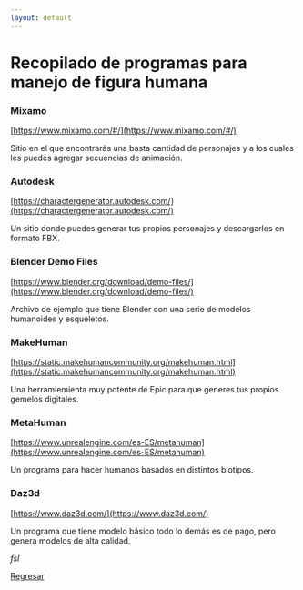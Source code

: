 ```yaml
---
layout: default
---
```


# Recopilado de programas para manejo de figura humana

### Mixamo

[https://www.mixamo.com/#/](https://www.mixamo.com/#/)

Sitio en el que encontrarás una basta cantidad de personajes y a los cuales les puedes agregar secuencias de animación.

### Autodesk

[https://charactergenerator.autodesk.com/](https://charactergenerator.autodesk.com/)

Un sitio donde puedes generar tus propios personajes y descargarlos en formato FBX. 

### Blender Demo Files

[https://www.blender.org/download/demo-files/](https://www.blender.org/download/demo-files/)

Archivo de ejemplo que tiene Blender con una serie de modelos humanoides y esqueletos.

### MakeHuman

[https://static.makehumancommunity.org/makehuman.html](https://static.makehumancommunity.org/makehuman.html)

Una herramiemienta muy potente de Epic para que generes tus propios gemelos digitales.

### MetaHuman

[https://www.unrealengine.com/es-ES/metahuman](https://www.unrealengine.com/es-ES/metahuman)

Un programa para hacer humanos basados en distintos biotipos.

### Daz3d

[https://www.daz3d.com/](https://www.daz3d.com/)

Un programa que tiene modelo básico todo lo demás es de pago, pero genera modelos de alta calidad.

_fsl_

[Regresar](./)
